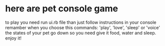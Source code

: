 # here are pet console game
to play you need run ui.rb file
than just follow instructions in your console
remamber when you choose this commands: 'play', 'love', 'sleep' or 'voice' the states of your pet go down
so you need give it food, water and sleep.
enjoy it!